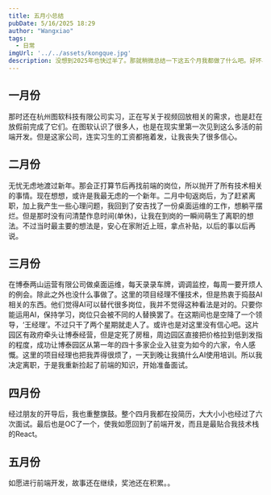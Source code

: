 ```yaml
---
title: 五月小总结
pubDate: 5/16/2025 18:29
author: "Wangxiao"
tags:
  - 日常
imgUrl: '../../assets/kongque.jpg'
description: 没想到2025年也快过半了。那就稍微总结一下这五个月我都做了什么吧。好坏与否，就是做出选择的因果。
---
```


## 一月份

那时还在杭州图软科技有限公司实习，正在写关于视频回放相关的需求，也是赶在放假前完成了它们。在图软认识了很多人，也是在现实里第一次见到这么多活的前端开发。但是这家公司，连实习生的工资都拖着发，让我丧失了很多信心。

## 二月份

无忧无虑地渡过新年。那会正打算节后再找前端的岗位，所以抛开了所有技术相关的事情。现在想想，或许是我最无虑的一个新年。二月中旬返岗后，为了赶紧离职，加上我产生一些心理问题，我回到了安吉找了一份桌面运维的工作，想躺平摆烂。但是那时没有问清楚作息时间(单休)，让我在到岗的一瞬间萌生了离职的想法。不过当时最主要的想法是，安心在家附近上班，拿点补贴，以后的事以后再说。

## 三月份

在博泰两山运营有限公司做桌面运维，每天录录车牌，调调监控，每周一要开烦人的例会。除此之外也没什么事做了。这里的项目经理不懂技术，但是热衷于捣鼓AI相关的东西。他们觉得AI可以替代很多岗位，我并不觉得这种看法是对的。只要你能运用AI，保持学习，岗位只会被不同的人替换罢了。在这期间也是空降了一个领导，‘王经理’。不过只干了两个星期就走人了。或许也是对这里没有信心吧。这片园区有政府牵头让博泰经营，但是定死了房租，周边园区直接把价格拉到低到发指的程度，成功让博泰园区从第一年的四十多家企业入驻变为如今的六家，令人感慨。这里的项目经理也把我弄得很烦了，一天到晚让我搞什么AI使用培训。所以我决定离职，于是我重新捡起了前端的知识，开始准备面试。

## 四月份

经过朋友的开导后，我也重整旗鼓。整个四月我都在投简历，大大小小也经过了六次面试。最后也是OC了一个，使我如愿回到了前端开发，而且是最贴合我技术栈的React。

## 五月份

如愿进行前端开发，故事还在继续，奖池还在积累。。
